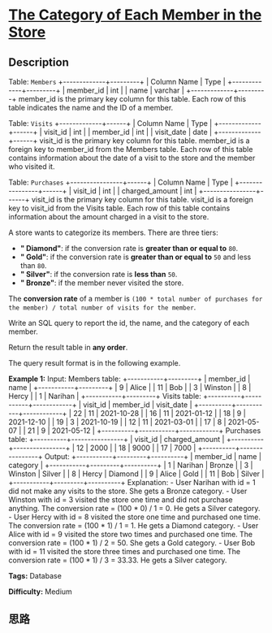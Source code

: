 # [The Category of Each Member in the Store][title]

## Description

Table: `Members`
            +-------------+---------+    | Column Name | Type    |    +-------------+---------+    | member_id   | int     |    | name        | varchar |    +-------------+---------+    member_id is the primary key column for this table.    Each row of this table indicates the name and the ID of a member.    



Table: `Visits`
            +-------------+------+    | Column Name | Type |    +-------------+------+    | visit_id    | int  |    | member_id   | int  |    | visit_date  | date |    +-------------+------+    visit_id is the primary key column for this table.    member_id is a foreign key to member_id from the Members table.    Each row of this table contains information about the date of a visit to the store and the member who visited it.    



Table: `Purchases`
            +----------------+------+    | Column Name    | Type |    +----------------+------+    | visit_id       | int  |    | charged_amount | int  |    +----------------+------+    visit_id is the primary key column for this table.    visit_id is a foreign key to visit_id from the Visits table.    Each row of this table contains information about the amount charged in a visit to the store.    



A store wants to categorize its members. There are three tiers:

  * **" Diamond"**: if the conversion rate is **greater than or equal to** `80`.
  * **" Gold"**: if the conversion rate is **greater than or equal to** `50` and less than `80`.
  * **" Silver"**: if the conversion rate is **less than** `50`.
  * **" Bronze"**: if the member never visited the store.

The **conversion rate** of a member is `(100 * total number of purchases for
the member) / total number of visits for the member`.

Write an SQL query to report the id, the name, and the category of each
member.

Return the result table in **any order**.

The query result format is in the following example.



**Example 1:**
            Input:     Members table:    +-----------+---------+    | member_id | name    |    +-----------+---------+    | 9         | Alice   |    | 11        | Bob     |    | 3         | Winston |    | 8         | Hercy   |    | 1         | Narihan |    +-----------+---------+    Visits table:    +----------+-----------+------------+    | visit_id | member_id | visit_date |    +----------+-----------+------------+    | 22       | 11        | 2021-10-28 |    | 16       | 11        | 2021-01-12 |    | 18       | 9         | 2021-12-10 |    | 19       | 3         | 2021-10-19 |    | 12       | 11        | 2021-03-01 |    | 17       | 8         | 2021-05-07 |    | 21       | 9         | 2021-05-12 |    +----------+-----------+------------+    Purchases table:    +----------+----------------+    | visit_id | charged_amount |    +----------+----------------+    | 12       | 2000           |    | 18       | 9000           |    | 17       | 7000           |    +----------+----------------+    Output:     +-----------+---------+----------+    | member_id | name    | category |    +-----------+---------+----------+    | 1         | Narihan | Bronze   |    | 3         | Winston | Silver   |    | 8         | Hercy   | Diamond  |    | 9         | Alice   | Gold     |    | 11        | Bob     | Silver   |    +-----------+---------+----------+    Explanation:     - User Narihan with id = 1 did not make any visits to the store. She gets a Bronze category.    - User Winston with id = 3 visited the store one time and did not purchase anything. The conversion rate = (100 * 0) / 1 = 0. He gets a Silver category.    - User Hercy with id = 8 visited the store one time and purchased one time. The conversion rate = (100 * 1) / 1 = 1. He gets a Diamond category.    - User Alice with id = 9 visited the store two times and purchased one time. The conversion rate = (100 * 1) / 2 = 50. She gets a Gold category.    - User Bob with id = 11 visited the store three times and purchased one time. The conversion rate = (100 * 1) / 3 = 33.33. He gets a Silver category.    


**Tags:** Database

**Difficulty:** Medium

## 思路

[title]: https://leetcode-cn.com/problems/the-category-of-each-member-in-the-store

